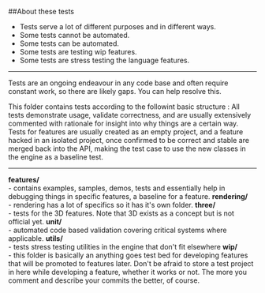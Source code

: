 ##About these tests 

- Tests serve a lot of different purposes and in different ways.
- Some tests cannot be automated. 
- Some tests can be automated.
- Some tests are testing wip features.
- Some tests are stress testing the language features.

--- 

Tests are an ongoing endeavour in any code base and often require constant work, so there are likely gaps. You can help resolve this.

This folder contains tests according to the followint basic structure :
All tests demonstrate usage, validate correctness, and are usually extensively commented with rationale for insight into why things are a certain way. 
Tests for features are usually created as an empty project, and a feature hacked in an isolated project, once confirmed to be correct and stable are merged back into the API, 
making the test case to use the new classes in the engine as a baseline test.

--- 

**features/**   
    - contains examples, samples, demos, tests and essentially help in debugging things in specific features, a baseline for a feature.
**rendering/**   
    - rendering has a lot of specifics so it has it's own folder. 
**three/**   
    - tests for the 3D features. Note that 3D exists as a concept but is not official yet.
**unit/**   
    - automated code based validation covering critical systems where applicable.
**utils/**   
    - tests stress testing utilities in the engine that don't fit elsewhere
**wip/**   
    - this folder is basically an anything goes test bed for developing features that will be promoted to features later. Don't be afraid to store a test project in here while developing a feature, whether it works or not. The more you comment and describe your commits the better, of course.

